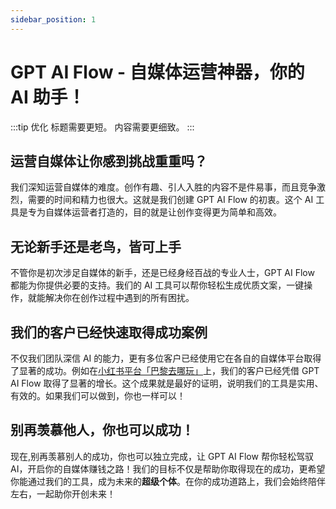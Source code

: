 ```yaml
---
sidebar_position: 1
---
```


# GPT AI Flow - 自媒体运营神器，你的 AI 助手！

:::tip 优化
标题需要更短。
内容需要更细致。
:::

## 运营自媒体让你感到挑战重重吗？

我们深知运营自媒体的难度。创作有趣、引人入胜的内容不是件易事，而且竞争激烈，需要的时间和精力也很大。这就是我们创建 GPT AI Flow 的初衷。这个 AI 工具是专为自媒体运营者打造的，目的就是让创作变得更为简单和高效。

## 无论新手还是老鸟，皆可上手

不管你是初次涉足自媒体的新手，还是已经身经百战的专业人士，GPT AI Flow 都能为你提供必要的支持。我们的 AI 工具可以帮你轻松生成优质文案，一键操作，就能解决你在创作过程中遇到的所有困扰。

## 我们的客户已经快速取得成功案例

不仅我们团队深信 AI 的能力，更有多位客户已经使用它在各自的自媒体平台取得了显著的成功。例如在<a target="_blank" href="https://www.xiaohongshu.com/user/profile/56cf33c550c4b408633787cf">小红书平台「巴黎去哪玩」</a>上，我们的客户已经凭借 GPT AI Flow 取得了显著的增长。这个成果就是最好的证明，说明我们的工具是实用、有效的。如果我们可以做到，你也一样可以！

## 别再羡慕他人，你也可以成功！

现在,别再羡慕别人的成功，你也可以独立完成，让 GPT AI Flow 帮你轻松驾驭 AI，开启你的自媒体赚钱之路！我们的目标不仅是帮助你取得现在的成功，更希望你能通过我们的工具，成为未来的**超级个体**。在你的成功道路上，我们会始终陪伴左右，一起助你开创未来！
